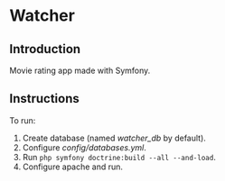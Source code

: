 Watcher
=======

Introduction
------------

Movie rating app made with Symfony. 

Instructions
------------

To run:

1.  Create database (named *watcher_db* by default).
2.  Configure *config/databases.yml*.
3.  Run `php symfony doctrine:build --all --and-load`.
4.  Configure apache and run.